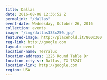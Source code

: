 ```yaml
---
title: Dallas
date: 2016-08-08 12:36:52 Z
permalink: "/dallas"
event-date: Wednesday, October 26, 2016
collection: events
image: "/img/dallas333x250.jpg"
featured-image: http://placehold.it/800x300
reg-link: http://google.com
layout: event
location-name: Terralux
location-address: 1225 Round Table Dr
location-city-st: Dallas, TX 75247
location-link: http://google.com
region: USA
---
```


